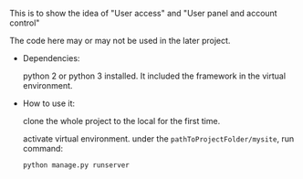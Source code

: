 
This is to show the idea of "User access" and 
"User panel and account control"

The code here may or may not be used in the later project. 

* Dependencies:

  python 2 or python 3 installed. It included the framework in the 
  virtual environment. 
  
* How to use it:

  clone the whole project to the local for the first time. 

  activate virtual environment. under the `pathToProjectFolder/mysite`, 
  run command:
  
    ```
    python manage.py runserver
    ```
    


